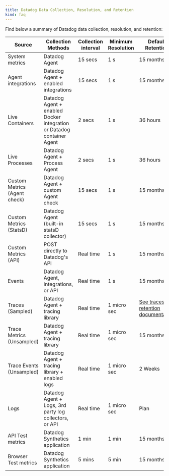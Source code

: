 ```yaml
---
title: Datadog Data Collection, Resolution, and Retention
kind: faq
---
```


Find below a summary of Datadog data collection, resolution, and retention:

| Source                       | Collection Methods                                                    | Collection interval | Minimum Resolution | Default Retention                       | Product Category |
| ----                         | ----                                                                  | ----                | ----               | ----                                    | ----             |
| System metrics               | Datadog Agent                                                         | 15 secs             | 1 s                | 15 months                               | Infrastructure   |
| Agent integrations           | Datadog Agent + enabled integrations                                  | 15 secs             | 1 s                | 15 months                               | Infrastructure   |
| Live Containers              | Datadog Agent + enabled Docker integration or Datadog container Agent | 2 secs              | 1 s                | 36 hours                                | Infrastructure   |
| Live Processes               | Datadog Agent + Process Agent                                         | 2 secs              | 1 s                | 36 hours                                | Infrastructure   |
| Custom Metrics (Agent check) | Datadog Agent + custom Agent check                                    | 15 secs             | 1 s                | 15 months                               | Infrastructure   |
| Custom Metrics (StatsD)      | Datadog Agent (built-in statsD collector)                             | 15 secs             | 1 s                | 15 months                               | Infrastructure   |
| Custom Metrics (API)         | POST directly to Datadog's API                                        | Real time           | 1 s                | 15 months                               | Infrastructure   |
| Events                       | Datadog Agent, integrations, or API                                   | Real time           | 1 s                | 15 months                               | Infrastructure   |
| Traces (Sampled)             | Datadog Agent + tracing library                                       | Real time           | 1 micro sec        | [See traces retention documentation][1] | APM              |
| Trace Metrics (Unsampled)    | Datadog Agent + tracing library                                       | Real time           | 1 micro sec        | 15 months                               | APM              |
| Trace Events (Unsampled)     | Datadog Agent + tracing library + enabled logs                        | Real time           | 1 micro sec        | 2 Weeks                                 | APM + Logs       |
| Logs                         | Datadog Agent + Logs, 3rd party log collectors, or API                | Real time           | 1 micro sec        | Plan                                    | Logs             |
| API Test metrics             | Datadog Synthetics application                                        | 1 min               | 1 min              | 15 months                               | Synthetics       |
| Browser Test metrics         | Datadog Synthetics application                                        | 5 mins              | 5 min              | 15 months                               | Synthetics       |

[1]: /tracing/getting_further/trace_sampling_and_storage
